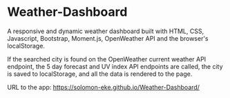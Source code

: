 # Weather-Dashboard
A responsive and dynamic weather dashboard built with HTML, CSS, Javascript, Bootstrap, Moment.js, OpenWeather API and the browser's localStorage.


If the searched city is found on the OpenWeather current weather API endpoint, the 5 day forecast and UV index API endpoints are called, the city is saved to localStorage, and all the data is rendered to the page. 

URL to the app: https://solomon-eke.github.io/Weather-Dashboard/
